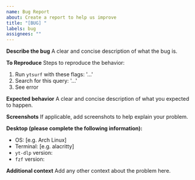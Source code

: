 ```yaml
---
name: Bug Report
about: Create a report to help us improve
title: "[BUG] "
labels: bug
assignees: ""
---
```


**Describe the bug**
A clear and concise description of what the bug is.

**To Reproduce**
Steps to reproduce the behavior:

1. Run `ytsurf` with these flags: '...'
2. Search for this query: '...'
3. See error

**Expected behavior**
A clear and concise description of what you expected to happen.

**Screenshots**
If applicable, add screenshots to help explain your problem.

**Desktop (please complete the following information):**

- OS: [e.g. Arch Linux]
- Terminal: [e.g. alacritty]
- `yt-dlp` version:
- `fzf` version:

**Additional context**
Add any other context about the problem here.
